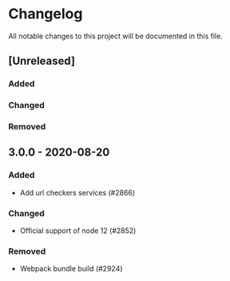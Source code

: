 # Changelog

All notable changes to this project will be documented in this file.

## [Unreleased]

### Added


### Changed


### Removed


## 3.0.0 - 2020-08-20

### Added

-   Add url checkers services (#2866)

### Changed

-   Official support of node 12 (#2852)

### Removed

-   Webpack bundle build (#2924)
